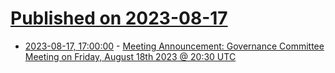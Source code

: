 # [Published on 2023-08-17](index.md)

* [2023-08-17, 17:00:00](https://soylentnews.org/meta/article.pl?sid=23/08/17/1533225&from=rss) - [Meeting Announcement: Governance Committee Meeting on Friday, August 18th 2023 @ 20:30 UTC](https://soylentnews.org/meta/article.pl?sid=23/08/17/1533225&from=rss)
